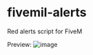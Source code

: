 # fivemil-alerts
Red alerts script for FiveM

Preview:
![image](https://user-images.githubusercontent.com/49079109/183177504-e9afc5b7-89f4-4844-9e6a-7c150850f2e3.png)
